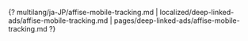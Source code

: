 {? multilang/ja-JP/affise-mobile-tracking.md | localized/deep-linked-ads/affise-mobile-tracking.md | pages/deep-linked-ads/affise-mobile-tracking.md ?}
